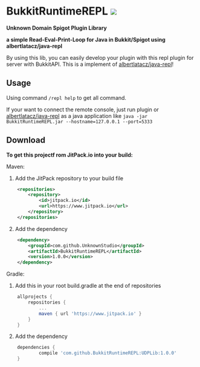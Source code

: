 # BukkitRuntimeREPL [![](https://www.jitpack.io/v/UnknownStudio/BukkitRuntimeREPL.svg)](https://www.jitpack.io/#UnknownStudio/BukkitRuntimeREPL)

**Unknown Domain Spigot Plugin Library**

**a simple Read-Eval-Print-Loop for Java in Bukkit/Spigot using albertlatacz/java-repl**

By using this lib, you can easily develop your plugin with this repl plugin for server with BukkitAPI. This is a implement of [albertlatacz/java-repl](https://github.com/albertlatacz/java-repl)!

## Usage

Using command `/repl help` to get all command.

If your want to connect the remote console, 
just run plugin or [albertlatacz/java-repl](https://github.com/albertlatacz/java-repl) 
as a java application like `java -jar BukkitRuntimeREPL.jar --hostname=127.0.0.1 --port=5333`

## Download
**To get this projectf rom JitPack.io into your build:**

Maven:
1. Add the JitPack repository to your build file
```xml
	<repositories>
		<repository>
		    <id>jitpack.io</id>
		    <url>https://www.jitpack.io</url>
		</repository>
	</repositories>
```

2. Add the dependency
```xml
	<dependency>
	    <groupId>com.github.UnknownStudio</groupId>
	    <artifactId>BukkitRuntimeREPL</artifactId>
	    <version>1.0.0</version>
	</dependency>
```

Gradle:
1. Add this in your root build.gradle at the end of repositories
```gradle
	allprojects {
		repositories {
			...
			maven { url 'https://www.jitpack.io' }
		}
	}
```

2. Add the dependency
```gradle
	dependencies {
	        compile 'com.github.BukkitRuntimeREPL:UDPLib:1.0.0'
	}
```
